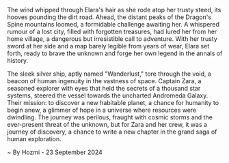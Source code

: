 
The wind whipped through Elara's hair as she rode atop her trusty steed, its hooves pounding the dirt road. Ahead, the distant peaks of the Dragon's Spine mountains loomed, a formidable challenge awaiting her. A whispered rumour of a lost city, filled with forgotten treasures, had lured her from her home village, a dangerous but irresistible call to adventure. With her trusty sword at her side and a map barely legible from years of wear, Elara set forth, ready to brave the unknown and forge her own legend in the annals of history. 

The sleek silver ship, aptly named "Wanderlust," tore through the void, a beacon of human ingenuity in the vastness of space. Captain Zara, a seasoned explorer with eyes that held the secrets of a thousand star systems, steered the vessel towards the uncharted Andromeda Galaxy. Their mission: to discover a new habitable planet, a chance for humanity to begin anew, a glimmer of hope in a universe where resources were dwindling. The journey was perilous, fraught with cosmic storms and the ever-present threat of the unknown, but for Zara and her crew, it was a journey of discovery, a chance to write a new chapter in the grand saga of human exploration. 

~ By Hozmi - 23 September 2024
